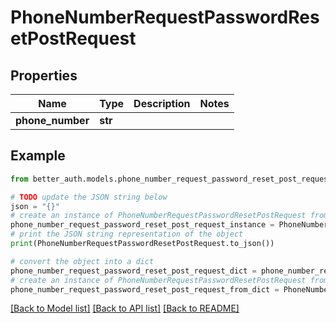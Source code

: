# PhoneNumberRequestPasswordResetPostRequest


## Properties

Name | Type | Description | Notes
------------ | ------------- | ------------- | -------------
**phone_number** | **str** |  | 

## Example

```python
from better_auth.models.phone_number_request_password_reset_post_request import PhoneNumberRequestPasswordResetPostRequest

# TODO update the JSON string below
json = "{}"
# create an instance of PhoneNumberRequestPasswordResetPostRequest from a JSON string
phone_number_request_password_reset_post_request_instance = PhoneNumberRequestPasswordResetPostRequest.from_json(json)
# print the JSON string representation of the object
print(PhoneNumberRequestPasswordResetPostRequest.to_json())

# convert the object into a dict
phone_number_request_password_reset_post_request_dict = phone_number_request_password_reset_post_request_instance.to_dict()
# create an instance of PhoneNumberRequestPasswordResetPostRequest from a dict
phone_number_request_password_reset_post_request_from_dict = PhoneNumberRequestPasswordResetPostRequest.from_dict(phone_number_request_password_reset_post_request_dict)
```
[[Back to Model list]](../README.md#documentation-for-models) [[Back to API list]](../README.md#documentation-for-api-endpoints) [[Back to README]](../README.md)


